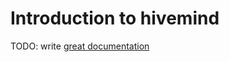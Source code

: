 # Introduction to hivemind

TODO: write [great documentation](http://jacobian.org/writing/what-to-write/)

